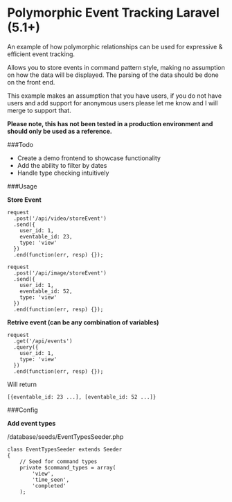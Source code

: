 # Polymorphic Event Tracking Laravel (5.1+)
An example of how polymorphic relationships can be used for expressive & efficient event tracking.

Allows you to store events in command pattern style, making no assumption on how the data will be displayed. The parsing of the data should be done on the front end.

This example makes an assumption that you have users, if you do not have users and add support for anonymous users please let me know and I will merge to support that.

**Please note, this has not been tested in a production environment and should only be used as a reference.**

###Todo

+ Create a demo frontend to showcase functionality
+ Add the ability to filter by dates
+ Handle type checking intuitively

###Usage

**Store Event**

```
request
  .post('/api/video/storeEvent')
  .send({
    user_id: 1,
    eventable_id: 23,
    type: 'view'
  })
  .end(function(err, resp) {});
  
request
  .post('/api/image/storeEvent')
  .send({
    user_id: 1,
    eventable_id: 52,
    type: 'view'
  })
  .end(function(err, resp) {});
```

**Retrive event (can be any combination of variables)**

```
request
  .get('/api/events')
  .query({
    user_id: 1,
    type: 'view'
  })
  .end(function(err, resp) {});
```

Will return

```
[{eventable_id: 23 ...], [eventable_id: 52 ...]}
```

###Config

**Add event types**

/database/seeds/EventTypesSeeder.php
```
class EventTypesSeeder extends Seeder
{
    // Seed for command types
    private $command_types = array(
        'view',
        'time_seen',
        'completed'
    );

```
